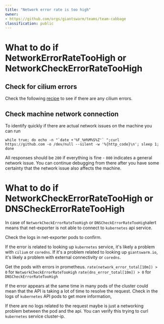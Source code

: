 ```yaml
---
title: "Network error rate is too high"
owner:
- https://github.com/orgs/giantswarm/teams/team-cabbage
classification: public
---
```


# What to do if NetworkErrorRateTooHigh or NetworkCheckErrorRateTooHigh

## Check for cilium errors

Check the following [recipe](./cilium-troubleshooting.md) to see if there are any cilium errors.

## Check machine network connection

To identify quickly if there are actual network issues on the machine you can run

```
while true; do echo -n "`date +'%F_%H%M%S%Z'` ";curl https://github.com -o /dev/null --silent -w '%{http_code}\n'; sleep 1; done
```

All responses should be `200` if everything is fine - `000` indicates a general network issue.
You can continue debugging from there after you have some certainty that the network issue also affects the machine.

# What to do if NetworkCheckErrorRateTooHigh or DNSCheckErrorRateTooHigh

In case of `NetworkCheckErrorRateTooHigh` or `DNSCheckErrorRateTooHigh`alert means that net-exporter is not able to connect to `kubernetes` api service.

Check the logs in net-exporter pods to confirm.

If the error is related to looking up `kubernetes` service, it's likely a problem with `cilium` or `coredns`.
If it's a problem related to looking up `giantswarm.io`, it's likely a problem with external connectivity or `coredns`.

Get the pods with errors in prometheus.
`rate(network_error_total[10m]) > 0` for `NetworkCheckErrorRateTooHigh`
`rate(dns_error_total[10m]) > 0` for `DNSCheckErrorRateTooHigh`

If the error appears at the same time in many pods of the cluster could mean that the API is taking a lot of time to resolve the request. Check in the logs of `kubernetes` API pods to get more information,

If there are no logs related to the request maybe is just a networking problem between the pod and the api. You can verify this trying to curl `kubernetes` service cluster-ip.
